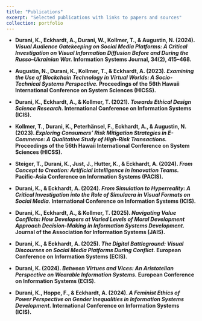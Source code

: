 ```yaml
---
title: "Publications"
excerpt: "Selected publications with links to papers and sources"
collection: portfolio
---
```


- **Durani, K., Eckhardt, A., Durani, W., Kollmer, T., & Augustin, N. (2024). _Visual Audience Gatekeeping on Social Media Platforms: A Critical Investigation on Visual Information Diffusion Before and During the Russo–Ukrainian War._ Information Systems Journal, 34(2), 415–468.**

- **Augustin, N., Durani, K., Kollmer, T., & Eckhardt, A. (2023). _Examining the Use of Blockchain Technology in Virtual Worlds: A Socio-Technical Systems Perspective._ Proceedings of the 56th Hawaii International Conference on System Sciences (HICSS).**

- **Durani, K., Eckhardt, A., & Kollmer, T. (2021). _Towards Ethical Design Science Research._ International Conference on Information Systems (ICIS).**

- **Kollmer, T., Durani, K., Peterhänsel, F., Eckhardt, A., & Augustin, N. (2023). _Exploring Consumers’ Risk Mitigation Strategies in E-Commerce: A Qualitative Study of High-Risk Transactions._ Proceedings of the 56th Hawaii International Conference on System Sciences (HICSS).**

- **Steiger, T., Durani, K., Just, J., Hutter, K., & Eckhardt, A. (2024). _From Concept to Creation: Artificial Intelligence in Innovation Teams._ Pacific-Asia Conference on Information Systems (PACIS).**

- **Durani, K., & Eckhardt, A. (2024). _From Simulation to Hyperreality: A Critical Investigation into the Role of Simulacra in Visual Formats on Social Media._ International Conference on Information Systems (ICIS).**

- **Durani, K., Eckhardt, A., & Kollmer, T. (2025). _Navigating Value Conflicts: How Developers at Varied Levels of Moral Development Approach Decision-Making in Information Systems Development._ Journal of the Association for Information Systems (JAIS).**

- **Durani, K., & Eckhardt, A. (2025). _The Digital Battleground: Visual Discourses on Social Media Platforms During Conflict._ European Conference on Information Systems (ECIS).**

- **Durani, K. (2024). _Between Virtues and Vices: An Aristotelian Perspective on Wearable Information Systems._ European Conference on Information Systems (ECIS).**

- **Durani, K., Hoppe, F., & Eckhardt, A. (2024). _A Feminist Ethics of Power Perspective on Gender Inequalities in Information Systems Development._ International Conference on Information Systems (ICIS).**
